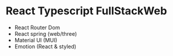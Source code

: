 # React Typescript FullStackWeb
* React Router Dom
* React spring (web/three)
* Material UI (MUI)
* Emotion (React & styled)
